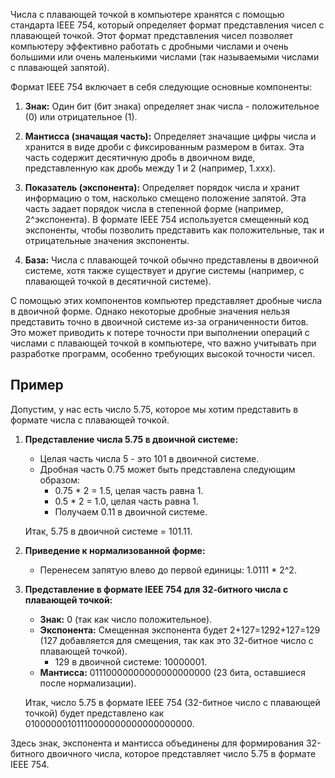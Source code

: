 Числа с плавающей точкой в компьютере хранятся с помощью стандарта IEEE 754, который определяет формат представления чисел с плавающей точкой. Этот формат представления чисел позволяет компьютеру эффективно работать с дробными числами и очень большими или очень маленькими числами (так называемыми числами с плавающей запятой).

Формат IEEE 754 включает в себя следующие основные компоненты:

1. **Знак:** Один бит (бит знака) определяет знак числа - положительное (0) или отрицательное (1).

2. **Мантисса (значащая часть):** Определяет значащие цифры числа и хранится в виде дроби с фиксированным размером в битах. Эта часть содержит десятичную дробь в двоичном виде, представленную как дробь между 1 и 2 (например, 1.xxx).

3. **Показатель (экспонента):** Определяет порядок числа и хранит информацию о том, насколько смещено положение запятой. Эта часть задает порядок числа в степенной форме (например, 2^экспонента). В формате IEEE 754 используется смещенный код экспоненты, чтобы позволить представить как положительные, так и отрицательные значения экспоненты.

4. **База:** Числа с плавающей точкой обычно представлены в двоичной системе, хотя также существует и другие системы (например, с плавающей точкой в десятичной системе).

С помощью этих компонентов компьютер представляет дробные числа в двоичной форме. Однако некоторые дробные значения нельзя представить точно в двоичной системе из-за ограниченности битов. Это может приводить к потере точности при выполнении операций с числами с плавающей точкой в компьютере, что важно учитывать при разработке программ, особенно требующих высокой точности чисел.


## Пример
Допустим, у нас есть число 5.75, которое мы хотим представить в формате числа с плавающей точкой.

1. **Представление числа 5.75 в двоичной системе:**
    
    - Целая часть числа 5 - это 101 в двоичной системе.
    - Дробная часть 0.75 может быть представлена следующим образом:
        - 0.75 * 2 = 1.5, целая часть равна 1.
        - 0.5 * 2 = 1.0, целая часть равна 1.
        - Получаем 0.11 в двоичной системе.
    
    Итак, 5.75 в двоичной системе = 101.11.
    
2. **Приведение к нормализованной форме:**
    
    - Перенесем запятую влево до первой единицы: 1.0111 * 2^2.
3. **Представление в формате IEEE 754 для 32-битного числа с плавающей точкой:**
    
    - **Знак:** 0 (так как число положительное).
    - **Экспонента:** Смещенная экспонента будет 2+127=1292+127=129 (127 добавляется для смещения, так как это 32-битное число с плавающей точкой).
        - 129 в двоичной системе: 10000001.
    - **Мантисса:** 01110000000000000000000 (23 бита, оставшиеся после нормализации).
    
    Итак, число 5.75 в формате IEEE 754 (32-битное число с плавающей точкой) будет представлено как 01000000101110000000000000000000.
    

Здесь знак, экспонента и мантисса объединены для формирования 32-битного двоичного числа, которое представляет число 5.75 в формате IEEE 754.